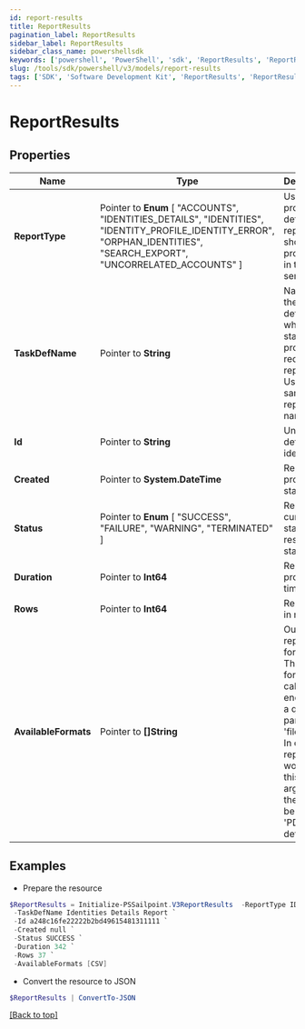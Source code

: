 ```yaml
---
id: report-results
title: ReportResults
pagination_label: ReportResults
sidebar_label: ReportResults
sidebar_class_name: powershellsdk
keywords: ['powershell', 'PowerShell', 'sdk', 'ReportResults', 'ReportResults'] 
slug: /tools/sdk/powershell/v3/models/report-results
tags: ['SDK', 'Software Development Kit', 'ReportResults', 'ReportResults']
---
```



# ReportResults

## Properties

Name | Type | Description | Notes
------------ | ------------- | ------------- | -------------
**ReportType** |  Pointer to  **Enum** [  "ACCOUNTS",    "IDENTITIES_DETAILS",    "IDENTITIES",    "IDENTITY_PROFILE_IDENTITY_ERROR",    "ORPHAN_IDENTITIES",    "SEARCH_EXPORT",    "UNCORRELATED_ACCOUNTS" ] | Use this property to define what report should be processed in the RDE service. | [optional] 
**TaskDefName** |  Pointer to **String** | Name of the task definition which is started to process requesting report. Usually the same as report name | [optional] 
**Id** |  Pointer to **String** | Unique task definition identifier. | [optional] 
**Created** |  Pointer to **System.DateTime** | Report processing start date | [optional] 
**Status** |  Pointer to  **Enum** [  "SUCCESS",    "FAILURE",    "WARNING",    "TERMINATED" ] | Report current state or result status. | [optional] 
**Duration** |  Pointer to **Int64** | Report processing time in ms. | [optional] 
**Rows** |  Pointer to **Int64** | Report size in rows. | [optional] 
**AvailableFormats** |  Pointer to **[]String** | Output report file formats. This are formats for calling get endpoint as a query parameter 'fileFormat'.  In case report won't have this argument there will be ['CSV', 'PDF'] as default. | [optional] 

## Examples

- Prepare the resource
```powershell
$ReportResults = Initialize-PSSailpoint.V3ReportResults  -ReportType IDENTITIES_DETAILS `
 -TaskDefName Identities Details Report `
 -Id a248c16fe22222b2bd49615481311111 `
 -Created null `
 -Status SUCCESS `
 -Duration 342 `
 -Rows 37 `
 -AvailableFormats [CSV]
```

- Convert the resource to JSON
```powershell
$ReportResults | ConvertTo-JSON
```


[[Back to top]](#) 

